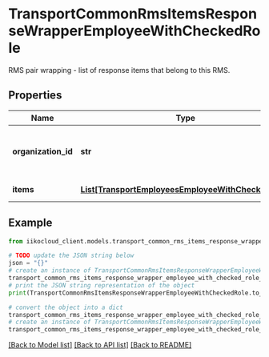 # TransportCommonRmsItemsResponseWrapperEmployeeWithCheckedRole

RMS pair wrapping - list of response items that belong to this RMS.

## Properties

Name | Type | Description | Notes
------------ | ------------- | ------------- | -------------
**organization_id** | **str** | Organization ID.                Can be obtained by &#x60;/organizations&#x60; operation. | 
**items** | [**List[TransportEmployeesEmployeeWithCheckedRole]**](TransportEmployeesEmployeeWithCheckedRole.md) | Items for organization. | 

## Example

```python
from iikocloud_client.models.transport_common_rms_items_response_wrapper_employee_with_checked_role import TransportCommonRmsItemsResponseWrapperEmployeeWithCheckedRole

# TODO update the JSON string below
json = "{}"
# create an instance of TransportCommonRmsItemsResponseWrapperEmployeeWithCheckedRole from a JSON string
transport_common_rms_items_response_wrapper_employee_with_checked_role_instance = TransportCommonRmsItemsResponseWrapperEmployeeWithCheckedRole.from_json(json)
# print the JSON string representation of the object
print(TransportCommonRmsItemsResponseWrapperEmployeeWithCheckedRole.to_json())

# convert the object into a dict
transport_common_rms_items_response_wrapper_employee_with_checked_role_dict = transport_common_rms_items_response_wrapper_employee_with_checked_role_instance.to_dict()
# create an instance of TransportCommonRmsItemsResponseWrapperEmployeeWithCheckedRole from a dict
transport_common_rms_items_response_wrapper_employee_with_checked_role_from_dict = TransportCommonRmsItemsResponseWrapperEmployeeWithCheckedRole.from_dict(transport_common_rms_items_response_wrapper_employee_with_checked_role_dict)
```
[[Back to Model list]](../README.md#documentation-for-models) [[Back to API list]](../README.md#documentation-for-api-endpoints) [[Back to README]](../README.md)



